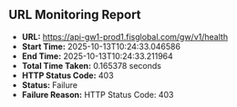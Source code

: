 ## URL Monitoring Report

- **URL:** https://api-gw1-prod1.fisglobal.com/gw/v1/health
- **Start Time:** 2025-10-13T10:24:33.046586
- **End Time:** 2025-10-13T10:24:33.211964
- **Total Time Taken:** 0.165378 seconds
- **HTTP Status Code:** 403
- **Status:** Failure
- **Failure Reason:** HTTP Status Code: 403
